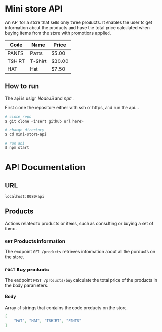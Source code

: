 # Mini store API

An API for a store that sells only three products. It enables the user to get information about the products and have the total price calculated when buying items from the store with promotions applied.

Code | Name | Price
-|-|-
PANTS | Pants | $5.00
TSHIRT | T-Shirt | $20.00
HAT | Hat | $7.50

## How to run

The api is usign *NodeJS* and *npm*.

First clone the repository either with ssh or https, and run the api...

```bash
# clone repo
$ git clone <insert github url here>

# change directory
$ cd mini-store-api

# run api
$ npm start
```


# API Documentation

## URL

`localhost:8080/api`

## Products

Actions related to products or items, such as consulting or buying a set of them.

### `GET` Products information

The endpoint `GET /products` retrieves information about all the porducts on the store.

### `POST` Buy products

The endpoint `POST /products/buy` calculate the total price of the products in the body parameters.

#### Body

Array of strings that contains the code products on the store.

```json
[
    "HAT", "HAT", "TSHIRT", "PANTS"
]
```


